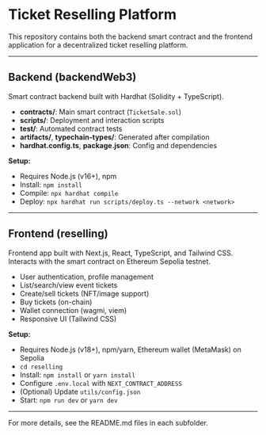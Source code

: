 # Ticket Reselling Platform

This repository contains both the backend smart contract and the frontend application for a decentralized ticket reselling platform.

---

## Backend (backendWeb3)

Smart contract backend built with Hardhat (Solidity + TypeScript).

- **contracts/**: Main smart contract (`TicketSale.sol`)
- **scripts/**: Deployment and interaction scripts
- **test/**: Automated contract tests
- **artifacts/**, **typechain-types/**: Generated after compilation
- **hardhat.config.ts**, **package.json**: Config and dependencies

**Setup:**

- Requires Node.js (v16+), npm
- Install: `npm install`
- Compile: `npx hardhat compile`
- Deploy: `npx hardhat run scripts/deploy.ts --network <network>`

---

## Frontend (reselling)

Frontend app built with Next.js, React, TypeScript, and Tailwind CSS. Interacts with the smart contract on Ethereum Sepolia testnet.

- User authentication, profile management
- List/search/view event tickets
- Create/sell tickets (NFT/image support)
- Buy tickets (on-chain)
- Wallet connection (wagmi, viem)
- Responsive UI (Tailwind CSS)

**Setup:**

- Requires Node.js (v18+), npm/yarn, Ethereum wallet (MetaMask) on Sepolia
- `cd reselling`
- Install: `npm install` or `yarn install`
- Configure `.env.local` with `NEXT_CONTRACT_ADDRESS`
- (Optional) Update `utils/config.json`
- Start: `npm run dev` or `yarn dev`

---

For more details, see the README.md files in each subfolder.